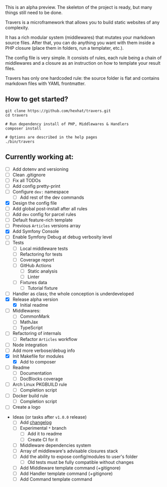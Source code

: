 This is an alpha preview. The skeleton of the project is ready, but many things still need to be done.

Travers is a microframework that allows you to build static websites of any complexity.

It has a rich modular system (middlewares) that mutates your markdown source files. After that, you can do anything you want with them inside a PHP closure (place them in folders, run a templater, etc.).

The config file is very simple. It consists of rules, each rule being a chain of middlewares and a closure as an instruction on how to template your result files.

Travers has only one hardcoded rule: the source folder is flat and contains markdown files with YAML frontmatter.

## How to get started?
```shell
git clone https://github.com/hexhat/travers.git
cd travers

# Run dependency install of PHP, Middlewares & Handlers
composer install

# Options are described in the help pages
./bin/travers
```

## Currently working at:
- [ ] Add dotenv and versioning
- [ ] Clean .gitignore
- [ ] Fix all TODOs
- [ ] Add config pretty-print
- [ ] Configure `dev:` namespace
  - [ ] Add rest of the dev commands
- [x] Design the config file
- [ ] Add global post-install after all rules
- [ ] Add `dev` config for parcel rules
- [ ] Default feature-rich template
- [ ] Previous `Articles` versions array
- [x] Add Symfony Console
- [ ] Enable Symfony Debug at debug verbosity level
- [ ] Tests
  - [ ] Local middleware tests
  - [ ] Refactoring for tests
  - [ ] Coverage report
  - [ ] GitHub Actions
    - [ ] Static analysis
    - [ ] Linter
  - [ ] Fixtures data
    - [ ] Tutorial fixture
- [ ] Handler as class; the whole conception is underdeveloped
- [x] Release alpha version
  - [x] Initial readme
- [ ] Middlewares:
  - [ ] CommonMark
  - [ ] MathJax
  - [ ] TypeScript
- [ ] Refactoring of internals
  - [ ] Refactor `Articles` workflow
- [ ] Node integration
- [ ] Add more verbose/debug info
- [x] Init Makefile for modules
  - [x] Add to composer
- [ ] Readme
  - [ ] Documentation
  - [ ] DocBlocks coverage
- [ ] Arch Linux PKGBUILD rule
  - [ ] Completion script
- [ ] Docker build rule
  - [ ] Completion script
- [ ] Create a logo
- Ideas (or tasks after `v1.0.0` release)
  - [ ] Add [changelog](https://keepachangelog.com/en/1.1.0/)
  - [ ] Experimental `*` branch
    - [ ] Add it to readme
    - [ ] Create CI for it
  - [ ] Middleware dependencies system
  - [ ] Array of middleware's advisable closures stack
  - [ ] Add the ability to expose config/modules to user's folder
    - [ ] Old tests must be fully compatible without changes
  - [ ] Add Middleware template command (+gitignore)
  - [ ] Add Handler template command (+gitignore)
  - [ ] Add Command template command
